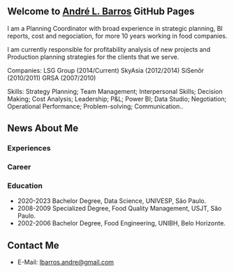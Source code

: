 ## Welcome to [André L. Barros](https://github.com/lbarrosandre) GitHub Pages

I am a Planning Coordinator with broad experience in strategic planning, BI reports, cost and negociation, for more 10 years working in food companies. 

I am currently responsible for profitability analysis of new projects and Production planning strategies for the clients that we serve.

Companies: 
LSG Group (2014/Current) 
SkyAsia (2012/2014) 
SiSenõr (2010/2011) 
GRSA (2007/2010)

Skills: Strategy Planning; Team Management; Interpersonal Skills; Decision Making; Cost Analysis; Leadership; P&L; Power BI; Data Studio; Negotiation; Operational Performance;  Problem-solving; Communication..


## News About Me

### Experiences



### Career


### Education
* 2020-2023 Bachelor Degree, Data Science, UNIVESP, São Paulo.
* 2008-2009 Specialized Degree, Food Quality Management, USJT, São Paulo.
* 2002-2006 Bachelor Degree, Food Engineering, UNIBH, Belo Horizonte.

## Contact Me
* E-Mail: lbarros.andre@gmail.com


